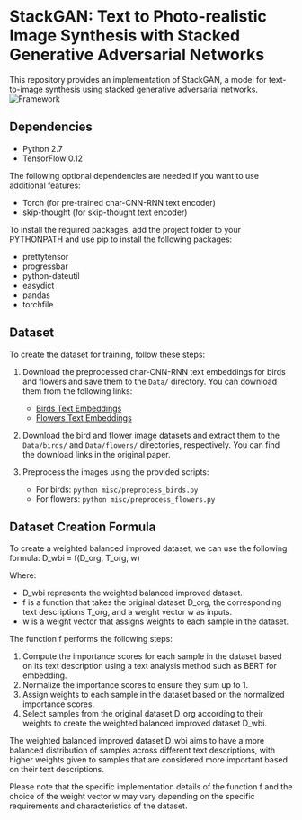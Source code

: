 # StackGAN: Text to Photo-realistic Image Synthesis with Stacked Generative Adversarial Networks

This repository provides an implementation of StackGAN, a model for text-to-image synthesis using stacked generative adversarial networks. 
![Framework](examples/framework.jpg)

## Dependencies

- Python 2.7
- TensorFlow 0.12

The following optional dependencies are needed if you want to use additional features:
- Torch (for pre-trained char-CNN-RNN text encoder)
- skip-thought (for skip-thought text encoder)

To install the required packages, add the project folder to your PYTHONPATH and use pip to install the following packages:
- prettytensor
- progressbar
- python-dateutil
- easydict
- pandas
- torchfile

## Dataset

To create the dataset for training, follow these steps:

1. Download the preprocessed char-CNN-RNN text embeddings for birds and flowers and save them to the `Data/` directory. You can download them from the following links:
   - [Birds Text Embeddings](https://drive.google.com/open?id=0B3y_msrWZaXLT1BZdVdycDY5TEE)
   - [Flowers Text Embeddings](https://drive.google.com/open?id=0B3y_msrWZaXLaUc0UXpmcnhaVmM)

2. Download the bird and flower image datasets and extract them to the `Data/birds/` and `Data/flowers/` directories, respectively. You can find the download links in the original paper.

3. Preprocess the images using the provided scripts:
   - For birds: `python misc/preprocess_birds.py`
   - For flowers: `python misc/preprocess_flowers.py`

## Dataset Creation Formula

To create a weighted balanced improved dataset, we can use the following formula:
D_wbi = f(D_org, T_org, w)

Where:
- D_wbi represents the weighted balanced improved dataset.
- f is a function that takes the original dataset D_org, the corresponding text descriptions T_org, and a weight vector w as inputs.
- w is a weight vector that assigns weights to each sample in the dataset.

The function f performs the following steps:
1. Compute the importance scores for each sample in the dataset based on its text description using a text analysis method such as BERT for embedding.
2. Normalize the importance scores to ensure they sum up to 1.
3. Assign weights to each sample in the dataset based on the normalized importance scores.
4. Select samples from the original dataset D_org according to their weights to create the weighted balanced improved dataset D_wbi.

The weighted balanced improved dataset D_wbi aims to have a more balanced distribution of samples across different text descriptions, with higher weights given to samples that are considered more important based on their text descriptions.

Please note that the specific implementation details of the function f and the choice of the weight vector w may vary depending on the specific requirements and characteristics of the dataset.


